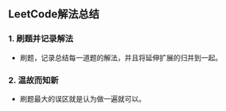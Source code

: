 ## LeetCode解法总结
### 1.  刷题并记录解法
  * 刷题，记录总结每一道题的解法，并且将延伸扩展的归并到一起。
### 2.  温故而知新
  * 刷题最大的误区就是认为做一遍就可以。 
  
  
  
  